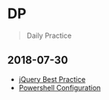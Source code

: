 # DP
> Daily Practice

## 2018-07-30
- [jQuery Best Practice](2018-07-30/01.md)
- [Powershell Configuration](2018-07-30/02.md)
